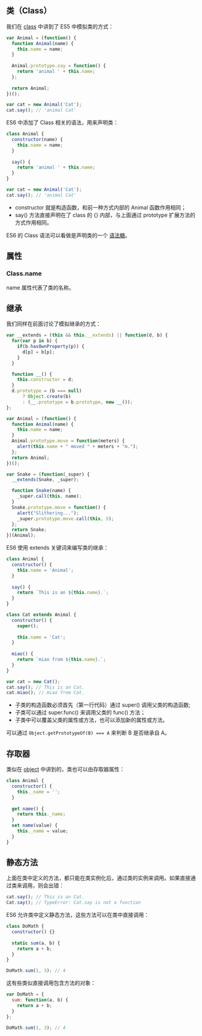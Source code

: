 类（Class）
----

我们在 [class](../class.md) 中讲到了 ES5 中模拟类的方式：

```js
var Animal = (function() {
  function Animal(name) {
    this.name = name;
  }
  
  Animal.prototype.say = function() {
    return 'animal ' + this.name;
  };
  
  return Animal;
})();

var cat = new Animal('Cat');
cat.say(); // 'animal Cat'
```

ES6 中添加了 Class 相关的语法，用来声明类：

```js
class Animal {
  constructor(name) {
    this.name = name;
  }
  
  say() {
    return 'animal ' + this.name;
  }
}

var cat = new Animal('Cat');
cat.say(); // 'animal Cat'
```

+ constructor 就是构造函数，和前一种方式内部的 Animal 函数作用相同；
+ say() 方法直接声明在了 class 的 {} 内部，与上面通过 prototype 扩展方法的方式作用相同。

ES6 的 Class 语法可以看做是声明类的一个 [语法糖](https://zh.wikipedia.org/zh/%E8%AF%AD%E6%B3%95%E7%B3%96)。

属性
----

### Class.name

name 属性代表了类的名称。

继承
----

我们同样在前面讨论了模拟继承的方式：

```js
var __extends = (this && this.__extends) || function(d, b) {
  for(var p in b) {
    if(b.hasOwnProperty(p)) {
      d[p] = b[p];
    }
  }

  function __() {
    this.constructor = d;
  }
  d.prototype = (b === null)
      ? Object.create(b)
      : (__.prototype = b.prototype, new __());
};

var Animal = (function() {
  function Animal(name) {
    this.name = name;
  }
  Animal.prototype.move = function(meters) {
    alert(this.name + " moved " + meters + "m.");
  };
  return Animal;
})();

var Snake = (function(_super) {
  __extends(Snake, _super);

  function Snake(name) {
    _super.call(this, name);
  }
  Snake.prototype.move = function() {
    alert("Slithering...");
    _super.prototype.move.call(this, 5);
  };
  return Snake;
})(Animal);
```

ES6 使用 extends 关键词来编写类的继承：

```js
class Animal {
  constructor() {
    this.name = 'Animal';
  }
  
  say() {
    return `This is an ${this.name}.`;
  }
}

class Cat extends Animal {
  constructor() {
    super();
    
    this.name = 'Cat';
  }
  
  miao() {
    return `miao from ${this.name}.`;
  }
}

var cat = new Cat();
cat.say(); // This is an Cat.
cat.miao(); // miao from Cat.
```

+ 子类的构造函数必须首先（第一行代码）通过 super() 调用父类的构造函数;
+ 子类可以通过 super.func() 来调用父类的 func() 方法；
+ 子类中可以覆盖父类的属性或方法，也可以添加新的属性或方法。

可以通过 `Object.getPrototypeOf(B) === A` 来判断 B 是否继承自 A。

存取器
----

类似在 [object](../object.md) 中讲到的，类也可以由存取器属性：

```js
class Animal {
  constructor() {
    this._name = '';
  }
  
  get name() {
    return this._name;
  }
  set name(value) {
    this._name = value;
  }
}
```

静态方法
----

上面在类中定义的方法，都只能在类实例化后，通过类的实例来调用。如果直接通过类来调用，则会出错：

```js
cat.say(); // This is an Cat.
Cat.say(); // TypeError: Cat.say is not a function
```

ES6 允许类中定义静态方法，这些方法可以在类中直接调用：

```js
class DoMath {
  constructor() {}
  
  static sum(a, b) {
    return a + b;
  }
}

DoMath.sum(1, 3); // 4
```

这有些类似直接调用包含方法的对象：

```js
var DoMath = {
  sum: function(a, b) {
    return a + b;
  }
};

DoMath.sum(1, 3); // 4
```
